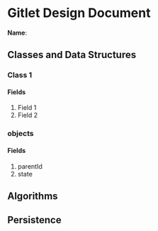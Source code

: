 # Gitlet Design Document

**Name**:

## Classes and Data Structures

### Class 1

#### Fields

1. Field 1
2. Field 2


### objects

#### Fields

1. parentId
2. state


## Algorithms

## Persistence

